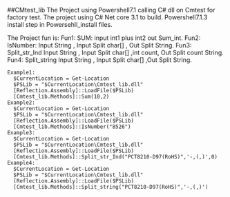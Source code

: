 ##CMtest_lib
The Project using Powershell7.1 calling C# dll on Cmtest for factory test.
The project using  C# Net core 3.1 to build.
Powershell7.1.3 install step in Powersehll_install files.

The Project fun is: 
	Fun1: 
		SUM:
			input int1 plus int2 out Sum_int.
	Fun2:
		IsNumber: 
			Input String , Input Split char[] , Out Split String.
	Fun3:
		Split_str_Ind
			Input String , Input Split char[] ,int count, Out Split count String.
	Fun4:
		Split_string
			Input String , Input Split char[] ,Out Split String.
			

    Example1:
      $CurrentLocation = Get-Location
      $PSLib = "$CurrentLocation\Cmtest_lib.dll"
      [Reflection.Assembly]::LoadFile($PSLib)       
      [Cmtest_lib.Methods]::Sum(10,2)
    Example2:
      $CurrentLocation = Get-Location
      $PSLib = "$CurrentLocation\Cmtest_lib.dll"
      [Reflection.Assembly]::LoadFile($PSLib) 
      [Cmtest_lib.Methods]::IsNumber("8526")
    Example3:
      $CurrentLocation = Get-Location
      $PSLib = "$CurrentLocation\Cmtest_lib.dll"
      [Reflection.Assembly]::LoadFile($PSLib) 
      [Cmtest_lib.Methods]::Split_str_Ind("PCT8210-D97(RoHS)",'-,(,)',0)
    Example4:
      $CurrentLocation = Get-Location
      $PSLib = "$CurrentLocation\Cmtest_lib.dll"
      [Reflection.Assembly]::LoadFile($PSLib) 
      [Cmtest_lib.Methods]::Split_string("PCT8210-D97(RoHS)",'-,(,)')
